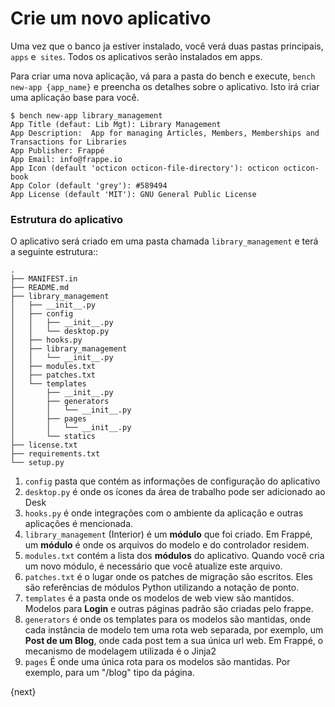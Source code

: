 <!-- add-breadcrumbs -->
# Crie um novo aplicativo

Uma vez que o banco ja estiver instalado, você verá duas pastas principais, `apps` e` sites`. Todos os aplicativos serão instalados em apps.

Para criar uma nova aplicação, vá para a pasta do bench e execute, `bench new-app {app_name}` e preencha os detalhes sobre o aplicativo. Isto irá criar uma aplicação base para você.

	$ bench new-app library_management
	App Title (defaut: Lib Mgt): Library Management
	App Description:  App for managing Articles, Members, Memberships and Transactions for Libraries
	App Publisher: Frappé
	App Email: info@frappe.io
	App Icon (default 'octicon octicon-file-directory'): octicon octicon-book
	App Color (default 'grey'): #589494
	App License (default 'MIT'): GNU General Public License

### Estrutura do aplicativo

O aplicativo será criado em uma pasta chamada `library_management` e terá a seguinte estrutura::

	.
	├── MANIFEST.in
	├── README.md
	├── library_management
	│   ├── __init__.py
	│   ├── config
	│   │   ├── __init__.py
	│   │   └── desktop.py
	│   ├── hooks.py
	│   ├── library_management
	│   │   └── __init__.py
	│   ├── modules.txt
	│   ├── patches.txt
	│   └── templates
	│       ├── __init__.py
	│       ├── generators
	│       │   └── __init__.py
	│       ├── pages
	│       │   └── __init__.py
	│       └── statics
	├── license.txt
	├── requirements.txt
	└── setup.py

1. `config` pasta que contém as informações de configuração do aplicativo
1. `desktop.py` é onde os ícones da área de trabalho pode ser adicionado ao Desk
1. `hooks.py` é onde integrações com o ambiente da aplicação e outras aplicações é mencionada.
1. `library_management` (Interior) é um **módulo** que foi criado. Em Frappé, um **módulo** é onde os arquivos do modelo e do controlador residem.
1. `modules.txt` contém a lista dos **módulos** do aplicativo. Quando você cria um novo módulo, é necessário que você atualize este arquivo.
1. `patches.txt` é o lugar onde os patches de migração são escritos. Eles são referências de módulos Python utilizando a notação de ponto.
1. `templates` é a pasta onde os modelos de web view são mantidos. Modelos para **Login** e outras páginas padrão são criadas pelo frappe.
1. `generators` é onde os templates para os modelos são mantidas, onde cada instância de modelo tem uma rota web separada, por exemplo, um **Post de um Blog**, onde cada post tem a sua única url web. Em Frappé, o mecanismo de modelagem utilizada é o Jinja2
1. `pages` É onde uma única rota para os modelos são mantidas. Por exemplo, para um "/blog" tipo da página.

{next}
